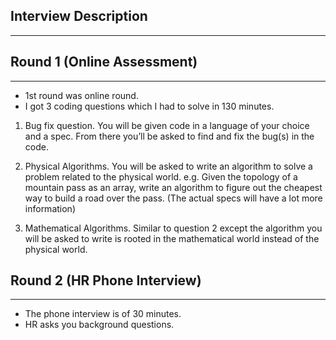 ## Interview Description
----

## Round 1 (Online Assessment)
---
- 1st round was online round.
- I got 3 coding questions which I had to solve in 130 minutes.

1. Bug fix question. You will be given code in a language of your choice and a spec. From there you’ll be asked to find and fix the bug(s) in the code.  

2. Physical Algorithms. You will be asked to write an algorithm to solve a problem related to the physical world. e.g. Given the topology of a mountain pass as an array, write an algorithm to figure out the cheapest way to build a road over the pass. (The actual specs will have a lot more information)  

3. Mathematical Algorithms. Similar to question 2 except the algorithm you will be asked to write is rooted in the mathematical world instead of the physical world.  

 
## Round 2 (HR Phone Interview)
--- 
- The phone interview is of 30 minutes.
- HR asks you background questions.

